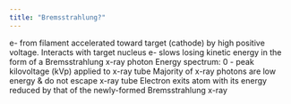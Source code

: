 ```yaml
---
title: "Bremsstrahlung?"
---
```

e- from filament accelerated toward target (cathode) by high positive voltage. 
Interacts with target nucleus
e- slows losing kinetic energy in the form of a Bremsstrahlung x-ray photon
Energy spectrum:
0 - peak kilovoltage (kVp) applied to x-ray tube
Majority of x-ray photons are low energy &amp; do not escape x-ray tube
Electron exits atom with its energy reduced by that of the newly-formed Bremsstrahlung x-ray

